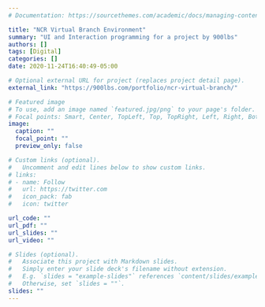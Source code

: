 ```yaml
---
# Documentation: https://sourcethemes.com/academic/docs/managing-content/

title: "NCR Virtual Branch Environment"
summary: "UI and Interaction programming for a project by 900lbs"
authors: []
tags: [Digital]
categories: []
date: 2020-11-24T16:40:49-05:00

# Optional external URL for project (replaces project detail page).
external_link: "https://900lbs.com/portfolio/ncr-virtual-branch/"

# Featured image
# To use, add an image named `featured.jpg/png` to your page's folder.
# Focal points: Smart, Center, TopLeft, Top, TopRight, Left, Right, BottomLeft, Bottom, BottomRight.
image:
  caption: ""
  focal_point: ""
  preview_only: false

# Custom links (optional).
#   Uncomment and edit lines below to show custom links.
# links:
# - name: Follow
#   url: https://twitter.com
#   icon_pack: fab
#   icon: twitter

url_code: ""
url_pdf: ""
url_slides: ""
url_video: ""

# Slides (optional).
#   Associate this project with Markdown slides.
#   Simply enter your slide deck's filename without extension.
#   E.g. `slides = "example-slides"` references `content/slides/example-slides.md`.
#   Otherwise, set `slides = ""`.
slides: ""
---
```


